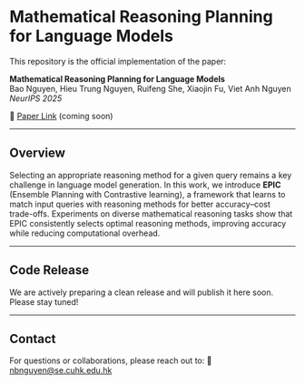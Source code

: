 # Mathematical Reasoning Planning for Language Models

This repository is the official implementation of the paper:

**Mathematical Reasoning Planning for Language Models**  
Bao Nguyen, Hieu Trung Nguyen, Ruifeng She, Xiaojin Fu, Viet Anh Nguyen  
*NeurIPS 2025*

📄 [Paper Link](#) (coming soon)

---

## Overview

Selecting an appropriate reasoning method for a given query remains a key challenge in language model generation. In this work, we introduce **EPIC** (Ensemble Planning with Contrastive learning), a framework that learns to match input queries with reasoning methods for better accuracy–cost trade-offs. Experiments on diverse mathematical reasoning tasks show that EPIC consistently selects optimal reasoning methods, improving accuracy while reducing computational overhead.

---

## Code Release
  
We are actively preparing a clean release and will publish it here soon. Please stay tuned!

---

## Contact

For questions or collaborations, please reach out to:
📧 [nbnguyen@se.cuhk.edu.hk](mailto:nbnguyen@se.cuhk.edu.hk)
